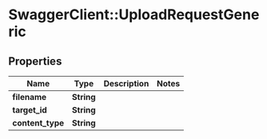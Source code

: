 # SwaggerClient::UploadRequestGeneric

## Properties
Name | Type | Description | Notes
------------ | ------------- | ------------- | -------------
**filename** | **String** |  | 
**target_id** | **String** |  | 
**content_type** | **String** |  | 


